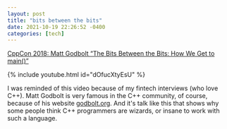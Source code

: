 ```yaml
---
layout: post
title: "bits between the bits"
date: 2021-10-19 22:26:52 -0400
categories: [tech]
---
```


[CppCon 2018: Matt Godbolt “The Bits Between the Bits: How We Get to main()”](https://www.youtube.com/watch?v=dOfucXtyEsU)

{% include youtube.html id="dOfucXtyEsU" %}

I was reminded of this video because of my fintech interviews (who love C++). Matt Godbolt is very famous in the C++ community, of course, because of his website [godbolt.org](https://godbolt.org/). And it's talk like this that shows why some people think C++ programmers are wizards, or insane to work with such a language.